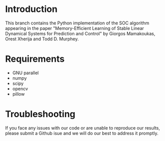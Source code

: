 # Introduction

This branch contains the Python implementation of the SOC algorithm appearing in the paper "Memory-Efficient Learning of Stable Linear Dynamical Systems for Prediction and Control" by Giorgos Mamakoukas, Orest Xherija and Todd D. Murphey.

# Requirements
* GNU parallel
* numpy
* scipy
* opencv
* pillow

# Troubleshooting
If you face any issues with our code or are unable to reproduce our results, please submit a Github isue and we will do our best to address it promptly.
